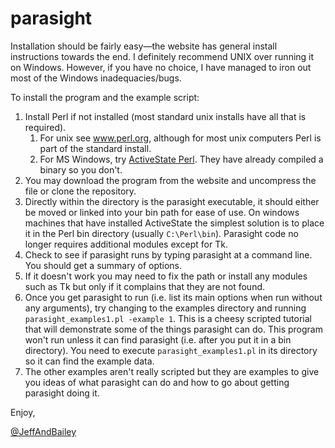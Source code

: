 # parasight

Installation should be fairly easy—the website has general install instructions
towards the end. I definitely recommend UNIX over running it on Windows.
However, if you have no choice, I have managed to iron out most of the Windows
inadequacies/bugs.

To install the program and the example script:

1. Install Perl if not installed (most standard unix installs have all that is
   required).
   1. For unix see www.perl.org, although for most unix computers Perl is part
      of the standard install.
   2. For MS Windows, try [ActiveState
      Perl](http://www.activestate.com/Products/ActivePerl/). They have already
      compiled a binary so you don't.
2. You may download the program from the website and uncompress the file or
   clone the repository.
3. Directly within the directory is the parasight executable, it should either
   be moved or linked into your bin path for ease of use. On windows machines
   that have installed ActiveState the simplest solution is to place it in the
   Perl bin directory (usually `C:\Perl\bin`). Parasight code no longer
   requires additional modules except for Tk.
4. Check to see if parasight runs by typing parasight at a command line. You
   should get a summary of options.
5. If it doesn't work you may need to fix the path or install any modules such
   as Tk but only if it complains that they are not found.
6. Once you get parasight to run (i.e. list its main options when run without
   any arguments), try changing to the examples directory and running
   `parasight_examples1.pl -example 1`. This is a cheesy scripted tutorial that
   will demonstrate some of the things parasight can do. This program won't run
   unless it can find parasight (i.e. after you put it in a bin directory). You
   need to execute `parasight_examples1.pl` in its directory so it can find the
   example data.
7. The other examples aren't really scripted but they are examples to give you
   ideas of what parasight can do and how to go about getting parasight doing
   it.

Enjoy, 

[@JeffAndBailey](https://github.com/JeffAndBailey)
